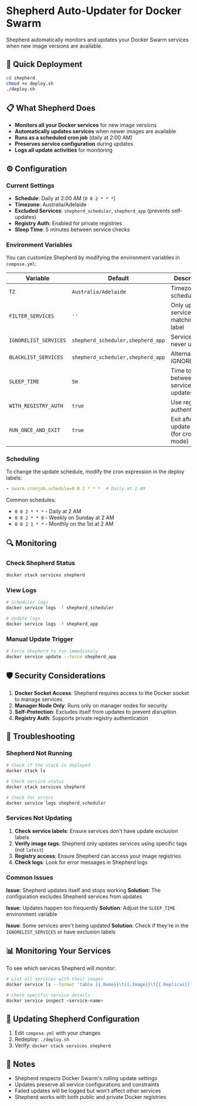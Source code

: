 # Shepherd Auto-Updater for Docker Swarm

Shepherd automatically monitors and updates your Docker Swarm services when new image versions are available.

## 🚀 Quick Deployment

```bash
cd shepherd
chmod +x deploy.sh
./deploy.sh
```

## 📋 What Shepherd Does

- **Monitors all your Docker services** for new image versions
- **Automatically updates services** when newer images are available
- **Runs as a scheduled cron job** (daily at 2:00 AM)
- **Preserves service configuration** during updates
- **Logs all update activities** for monitoring

## ⚙️ Configuration

### Current Settings

- **Schedule**: Daily at 2:00 AM (`0 0 2 * * *`)
- **Timezone**: Australia/Adelaide
- **Excluded Services**: `shepherd_scheduler`, `shepherd_app` (prevents self-updates)
- **Registry Auth**: Enabled for private registries
- **Sleep Time**: 5 minutes between service checks

### Environment Variables

You can customize Shepherd by modifying the environment variables in `compose.yml`:

| Variable | Default | Description |
|----------|---------|-------------|
| `TZ` | `Australia/Adelaide` | Timezone for scheduling |
| `FILTER_SERVICES` | `''` | Only update services matching this label |
| `IGNORELIST_SERVICES` | `shepherd_scheduler,shepherd_app` | Services to never update |
| `BLACKLIST_SERVICES` | `shepherd_scheduler,shepherd_app` | Alternative to IGNORELIST |
| `SLEEP_TIME` | `5m` | Time to wait between service updates |
| `WITH_REGISTRY_AUTH` | `true` | Use registry authentication |
| `RUN_ONCE_AND_EXIT` | `true` | Exit after one update cycle (for cron mode) |

### Scheduling

To change the update schedule, modify the cron expression in the deploy labels:

```yaml
- swarm.cronjob.schedule=0 0 2 * * *  # Daily at 2 AM
```

Common schedules:
- `0 0 2 * * *` - Daily at 2 AM
- `0 0 2 * * 0` - Weekly on Sunday at 2 AM  
- `0 0 2 1 * *` - Monthly on the 1st at 2 AM

## 🔍 Monitoring

### Check Shepherd Status
```bash
docker stack services shepherd
```

### View Logs
```bash
# Scheduler logs
docker service logs -f shepherd_scheduler

# Update logs  
docker service logs -f shepherd_app
```

### Manual Update Trigger
```bash
# Force Shepherd to run immediately
docker service update --force shepherd_app
```

## 🛡️ Security Considerations

1. **Docker Socket Access**: Shepherd requires access to the Docker socket to manage services
2. **Manager Node Only**: Runs only on manager nodes for security
3. **Self-Protection**: Excludes itself from updates to prevent disruption
4. **Registry Auth**: Supports private registry authentication

## 🔧 Troubleshooting

### Shepherd Not Running
```bash
# Check if the stack is deployed
docker stack ls

# Check service status
docker stack services shepherd

# Check for errors
docker service logs shepherd_scheduler
```

### Services Not Updating
1. **Check service labels**: Ensure services don't have update exclusion labels
2. **Verify image tags**: Shepherd only updates services using specific tags (not `latest`)
3. **Registry access**: Ensure Shepherd can access your image registries
4. **Check logs**: Look for error messages in Shepherd logs

### Common Issues

**Issue**: Shepherd updates itself and stops working
**Solution**: The configuration excludes Shepherd services from updates

**Issue**: Updates happen too frequently
**Solution**: Adjust the `SLEEP_TIME` environment variable

**Issue**: Some services aren't being updated
**Solution**: Check if they're in the `IGNORELIST_SERVICES` or have exclusion labels

## 📊 Monitoring Your Services

To see which services Shepherd will monitor:

```bash
# List all services with their images
docker service ls --format 'table {{.Name}}\t{{.Image}}\t{{.Replicas}}'

# Check specific service details
docker service inspect <service-name>
```

## 🔄 Updating Shepherd Configuration

1. Edit `compose.yml` with your changes
2. Redeploy: `./deploy.sh`
3. Verify: `docker stack services shepherd`

## 📝 Notes

- Shepherd respects Docker Swarm's rolling update settings
- Updates preserve all service configurations and constraints
- Failed updates will be logged but won't affect other services
- Shepherd works with both public and private Docker registries

